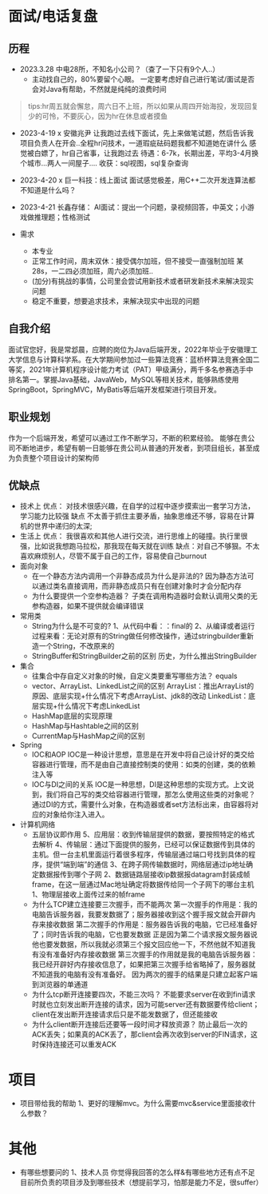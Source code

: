 # 面试/电话复盘
## 历程
* 2023.3.28
中电28所，不知名小公司？（查了一下只有9个人..）
    * 主动找自己的，80%要留个心眼。
    一定要考虑好自己进行笔试/面试是否会对Java有帮助，不然就是纯纯的浪费时间
> tips:hr周五就会懈怠，周六日不上班，所以如果从周四开始海投，发现回复少的可怜，不要灰心，因为hr在休息或者摸鱼
* 2023-4-19
x 安徽兆尹
让我跑过去线下面试，先上来做笔试题，然后告诉我项目负责人在开会..全程hr问技术，一道瑕疵砝码题我都不知道她在讲什么
感觉被白嫖了，hr自己省事，让我跑过去
待遇：6-7k，长期出差，平均3-4月换个城市...两人一间屋子....
收获：sql视图，sql复杂查询
* 2023-4-20
x 巨一科技：线上面试
面试感觉极差，用C++二次开发连算法都不知道是什么吗？
* 2023-4-21
长鑫存储：
AI面试：提出一个问题，录视频回答，中英文；小游戏做推理题；性格测试

* 需求
    * 本专业
    * 正常工作时间，周末双休：接受偶尔加班，但不接受一直强制加班
    某28s，一二四必须加班，周六必须加班..
    * (加分)有挑战的事情，公司里会尝试用新技术或者研发新技术来解决现实问题
    * 稳定不重要，想要追求技术，来解决现实中出现的问题
    
## 自我介绍
面试官您好，我是常邶晨，应聘的岗位为Java后端开发，2022年毕业于安徽理工大学信息与计算科学系。在大学期间参加过一些算法竞赛：蓝桥杯算法竞赛全国二等奖，2021年计算机程序设计能力考试（PAT）甲级满分，两千多名参赛选手中排名第一。掌握Java基础，JavaWeb，MySQL等相关技术，能够熟练使用SpringBoot，SpringMVC，MyBatis等后端开发框架进行项目开发。
## 职业规划
作为一个后端开发，希望可以通过工作不断学习，不断的积累经验。
能够在贵公司不断地进步，希望有朝一日能够在贵公司从普通的开发者，到项目组长，甚至成为负责整个项目设计的架构师
## 优缺点
* 技术上
优点：
对技术很感兴趣，在自学的过程中逐步摸索出一套学习方法，学习能力比较强
缺点
不太善于抓住主要矛盾，抽象思维还不够，容易在计算机的世界中递归的太深;
* 生活上
优点：
我很喜欢和其他人进行交流，进行思维上的碰撞。执行里很强，比如说我想跑马拉松，那我现在每天就在训练
缺点：对自己不够狠。不太喜欢麻烦别人，尽管不属于自己的工作，容易使自己burnout
* 面向对象
    * 在⼀个静态⽅法内调⽤⼀个⾮静态成员为什么是⾮法的?
    因为静态方法可以通过类名直接调用，而非静态成员只有在创建对象时才会分配内存
    * 为什么要提供一个空参构造器？
    子类在调用构造器时会默认调用父类的无参构造器，如果不提供就会编译错误
* 常用类
    * String为什么是不可变的?
    1、从代码中看：：final的
    2、从编译或者运行过程来看：无论对原有的String做任何修改操作，通过stringbuilder重新造一个String，不改原来的
    * StringBuffer和StringBuilder之前的区别
    历史，为什么推出StringBuilder
* 集合
    * 往集合中存自定义对象的时候，自定义类要重写哪些方法？
    equals
    * vector、ArrayList、LinkedList之间的区别
    ArrayList：推出ArrayList的原因、底层实现+什么情况下考虑ArrayList、jdk8的改动
    LinkedList：底层实现+什么情况下考虑LinkedList
    * HashMap底层的实现原理
    * HashMap与Hashtable之间的区别
    * CurrentMap与HashMap之间的区别
* Spring
    * IOC和AOP
    IOC是一种设计思想，意思是在开发中将自己设计好的类交给容器进行管理，而不是由自己直接控制类的使用：如类的创建，类的依赖注入等
    * IOC与DI之间的关系
    IOC是一种思想，DI是这种思想的实现方式。上文说到，我们将自己写的类交给容器进行管理，那怎么使用这些类的对象呢？通过DI的方式，需要什么对象，在构造器或者set方法标出来，由容器将对应的对象给你注入进入。
* 计算机网络
    * 五层协议即作用
    5、应用层：收到传输层提供的数据，要按照特定的格式去解析
    4、传输层：通过下面提供的服务，已经可以保证数据传到具体的主机。但一台主机里面运行着很多程序，传输层通过端口号找到具体的程序，提供“端到端”的通信
    3、在跨子网传输数据时，网络层通过ip地址确定数据报传到哪个子网
    2、数据链路层接收ip数据报datagram封装成帧frame，在这一层通过Mac地址确定将数据传给同一个子网下的哪台主机
    1、物理层接收上面传过来的帧frame
    * 为什么TCP建立连接要三次握手，而不能两次
    第一次握手的作用是：我的电脑告诉服务器，我要发数据了；服务器接收到这个握手报文就会开辟内存来接收数据
    第二次握手的作用是：服务器告诉我的电脑，它已经准备好了；同时告诉我的电脑，它也要发数据
    正是因为第二个请求报文服务器说他也要发数据，所以我就必须第三个报文回应他一下，不然他就不知道我有没有准备好内存接收数据
    第三次握手的作用就是我的电脑告诉服务器：我已经开辟好内存接收信息了，如果把第三次握手给省略掉了，服务器就不知道我的电脑有没有准备好。
    因为两次的握手的结果是只建立起客户端到浏览器的单通道
    * 为什么tcp断开连接要四次，不能三次吗？
    不能要求server在收到fin请求时就也立刻发出断开连接的请求，因为可能server还有数据要传给client；client在发出断开连接请求后只是不能发数据了，但还能接收
    * 为什么client断开连接后还要等一段时间才释放资源？
    防止最后一次的ACK丢失；如果真的ACK丢了，那client会再次收到server的FIN请求，这时保持连接还可以重发ACK

# 项目
* 项目带给我的帮助
1、更好的理解mvc。为什么需要mvc&service里面接收什么参数？

# 其他
* 有哪些想要问的
1、技术人员
你觉得我回答的怎么样&有哪些地方还有点不足
目前所负责的项目涉及到哪些技术（想提前学习，怕那是能力不足，很suffer）